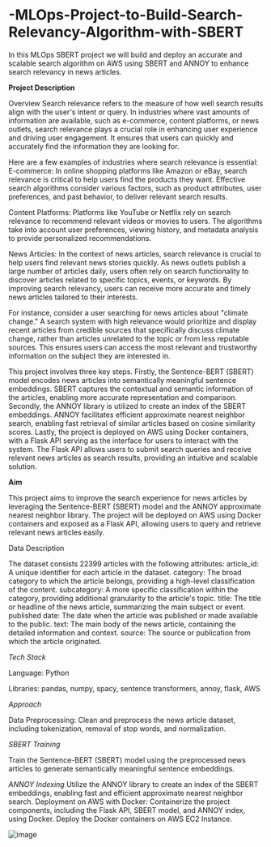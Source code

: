 # -MLOps-Project-to-Build-Search-Relevancy-Algorithm-with-SBERT
In this MLOps SBERT project we will build and deploy an accurate and scalable search algorithm on AWS using SBERT and ANNOY to enhance search relevancy in news articles.

**Project Description**

Overview
Search relevance refers to the measure of how well search results align with the user's intent or query. In industries where vast amounts of information are available, such as e-commerce, content platforms, or news outlets, search relevance plays a crucial role in enhancing user experience and driving user engagement. It ensures that users can quickly and accurately find the information they are looking for.

Here are a few examples of industries where search relevance is essential:
E-commerce: In online shopping platforms like Amazon or eBay, search relevance is critical to help users find the products they want. Effective search algorithms consider various factors, such as product attributes, user preferences, and past behavior, to deliver relevant search results.

Content Platforms: Platforms like YouTube or Netflix rely on search relevance to recommend relevant videos or movies to users. The algorithms take into account user preferences, viewing history, and metadata analysis to provide personalized recommendations.

News Articles: In the context of news articles, search relevance is crucial to help users find relevant news stories quickly. As news outlets publish a large number of articles daily, users often rely on search functionality to discover articles related to specific topics, events, or keywords. By improving search relevancy, users can receive more accurate and timely news articles tailored to their interests.

For instance, consider a user searching for news articles about "climate change." A search system with high relevance would prioritize and display recent articles from credible sources that specifically discuss climate change, rather than articles unrelated to the topic or from less reputable sources. This ensures users can access the most relevant and trustworthy information on the subject they are interested in.

This project involves three key steps. Firstly, the Sentence-BERT (SBERT) model encodes news articles into semantically meaningful sentence embeddings. SBERT captures the contextual and semantic information of the articles, enabling more accurate representation and comparison. Secondly, the ANNOY library is utilized to create an index of the SBERT embeddings. ANNOY facilitates efficient approximate nearest neighbor search, enabling fast retrieval of similar articles based on cosine similarity scores. Lastly, the project is deployed on AWS using Docker containers, with a Flask API serving as the interface for users to interact with the system. The Flask API allows users to submit search queries and receive relevant news articles as search results, providing an intuitive and scalable solution.

**Aim**

This project aims to improve the search experience for news articles by leveraging the Sentence-BERT (SBERT) model and the ANNOY approximate nearest neighbor library. The project will be deployed on AWS using Docker containers and exposed as a Flask API, allowing users to query and retrieve relevant news articles easily.

Data Description

The dataset consists 22399 articles with the following attributes:
article_id: A unique identifier for each article in the dataset.
category: The broad category to which the article belongs, providing a high-level classification of the content.
subcategory: A more specific classification within the category, providing additional granularity to the article's topic.
title: The title or headline of the news article, summarizing the main subject or event.
published date: The date when the article was published or made available to the public.
text: The main body of the news article, containing the detailed information and context.
source: The source or publication from which the article originated.

_Tech Stack_

Language: Python

Libraries:  pandas, numpy, spacy, sentence transformers, annoy, flask, AWS

_Approach_

Data Preprocessing:
Clean and preprocess the news article dataset, including tokenization, removal of stop words, and normalization.

_SBERT Training_

Train the Sentence-BERT (SBERT) model using the preprocessed news articles to generate semantically meaningful sentence embeddings.

_ANNOY Indexing_
Utilize the ANNOY library to create an index of the SBERT embeddings, enabling fast and efficient approximate nearest neighbor search.
Deployment on AWS with Docker:
Containerize the project components, including the Flask API, SBERT model, and ANNOY index, using Docker.
Deploy the Docker containers on AWS EC2 Instance.

![image](https://github.com/prerakchintalwar/-MLOps-Project-to-Build-Search-Relevancy-Algorithm-with-SBERT/assets/54786504/06d53103-7b91-4226-b40b-d1fe1dd4078a)
